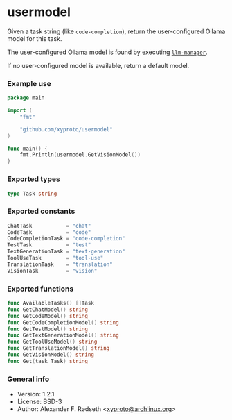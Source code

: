 # usermodel

Given a task string (like `code-completion`), return the user-configured Ollama model for this task.

The user-configured Ollama model is found by executing [`llm-manager`](https://github.com/xyproto/llm-manager).

If no user-configured model is available, return a default model.

### Example use

```go
package main

import (
    "fmt"

    "github.com/xyproto/usermodel"
)

func main() {
    fmt.Println(usermodel.GetVisionModel())
}
```

### Exported types

```go
type Task string
```

### Exported constants

```go
ChatTask           = "chat"
CodeTask           = "code"
CodeCompletionTask = "code-completion"
TestTask           = "test"
TextGenerationTask = "text-generation"
ToolUseTask        = "tool-use"
TranslationTask    = "translation"
VisionTask         = "vision"
```

### Exported functions

```go
func AvailableTasks() []Task
func GetChatModel() string
func GetCodeModel() string
func GetCodeCompletionModel() string
func GetTestModel() string
func GetTextGenerationModel() string
func GetToolUseModel() string
func GetTranslationModel() string
func GetVisionModel() string
func Get(task Task) string
```

### General info

* Version: 1.2.1
* License: BSD-3
* Author: Alexander F. Rødseth &lt;xyproto@archlinux.org&gt;
